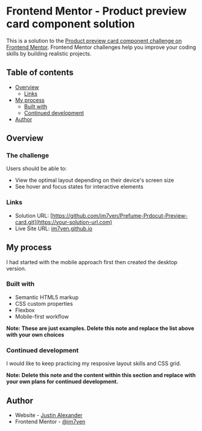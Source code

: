 # Frontend Mentor - Product preview card component solution

This is a solution to the [Product preview card component challenge on Frontend Mentor](https://www.frontendmentor.io/challenges/product-preview-card-component-GO7UmttRfa). Frontend Mentor challenges help you improve your coding skills by building realistic projects.

## Table of contents

- [Overview](#overview)
  - [Links](#links)
- [My process](#my-process)
  - [Built with](#built-with)
  - [Continued development](#continued-development)
- [Author](#author)

## Overview

### The challenge

Users should be able to:

- View the optimal layout depending on their device's screen size
- See hover and focus states for interactive elements

### Links

- Solution URL: [https://github.com/im7ven/Prefume-Prdocut-Preview-card.git](https://your-solution-url.com)
- Live Site URL: [im7ven.github.io](https://your-live-site-url.com)

## My process

I had started with the mobile approach first then created the desktop version.

### Built with

- Semantic HTML5 markup
- CSS custom properties
- Flexbox
- Mobile-first workflow

**Note: These are just examples. Delete this note and replace the list above with your own choices**

### Continued development

I would like to keep practicing my resposive layout skills and CSS grid.

**Note: Delete this note and the content within this section and replace with your own plans for continued development.**

## Author

- Website - [Justin Alexander](https://www.justinalexander.ca)
- Frontend Mentor - [@im7ven](https://www.frontendmentor.io/profile/im7ven)
